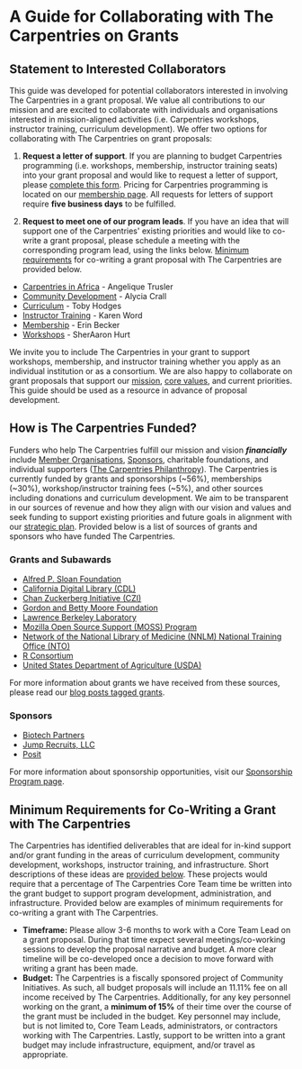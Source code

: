 # A Guide for Collaborating with The Carpentries on Grants

## Statement to Interested Collaborators
This guide was developed for potential collaborators interested in involving The Carpentries in a grant proposal. We value all contributions to our mission and are excited to collaborate with individuals and organisations interested in mission-aligned activities (i.e. Carpentries workshops, instructor training, curriculum development). We offer two options for collaborating with The Carpentries on grant proposals:

1. **Request a letter of support**. If you are planning to budget Carpentries programming (i.e. workshops, membership, instructor training seats) into your grant proposal and would like to request a letter of support, please [complete this form](https://carpentries.typeform.com/to/oK25vSPE). Pricing for Carpentries programming is located on our [membership page](https://carpentries.org/membership/). All requests for letters of support require **five business days** to be fulfilled.

2. **Request to meet one of our program leads**. If you have an idea that will support one of the Carpentries' existing priorities and would like to co-write a grant proposal, please schedule a meeting with the corresponding program lead, using the links below. [Minimum requirements](https://docs.google.com/document/d/1-08lXysNEDc0lka0UB6cwToTq7XKi79lgZVMQhOcGZo/edit#heading=h.ucwcxk7d18gv) for co-writing a grant proposal with The Carpentries are provided below.
  - [Carpentries in Africa](https://calendly.com/angelique_v) - Angelique Trusler
  - [Community Development](https://calendly.com/alycia-carpentries) - Alycia Crall
  - [Curriculum](https://calendly.com/tobyhodges) - Toby Hodges
  - [Instructor Training](https://calendly.com/karenword) - Karen Word
  - [Membership](https://calendly.com/ebecker-1) - Erin Becker
  - [Workshops](https://calendly.com/sheraaron/) - SherAaron Hurt

We invite you to include The Carpentries in your grant to support workshops, membership, and instructor training whether you apply as an individual institution or as a consortium. We are also happy to collaborate on grant proposals that support our [mission](https://carpentries.org/about/), [core values](https://carpentries.org/values/), and current priorities. This guide should be used as a resource in advance of proposal development.

## How is The Carpentries Funded?
Funders who help The Carpentries fulfill our mission and vision _**financially**_ include [Member Organisations](https://carpentries.org/members/), [Sponsors](https://carpentries.org/sponsorship/), charitable foundations, and individual supporters ([The Carpentries Philanthropy](https://carpentries.us14.list-manage.com/subscribe?u=46d7513c798c6bd41e5f58f4a&id=33f76196ac)). The Carpentries is currently funded by grants and sponsorships (~56%), memberships (~30%), workshop/instructor training fees (~5%), and other sources including donations and curriculum development. We aim to be transparent in our sources of revenue and how they align with our vision and values and seek funding to support existing priorities and future goals in alignment with our [strategic plan](https://carpentries.org/strategic-plan/). Provided below is a list of sources of grants and sponsors who have funded The Carpentries.

### Grants and Subawards
- [Alfred P. Sloan Foundation](https://sloan.org/)
- [California Digital Library (CDL)](https://cdlib.org/)
- [Chan Zuckerberg Initiative (CZI)](https://chanzuckerberg.com/)
- [Gordon and Betty Moore Foundation](https://www.moore.org/)
- [Lawrence Berkeley Laboratory](https://carpentries.org/supporters/)
- [Mozilla Open Source Support (MOSS) Program](https://www.mozilla.org/en-US/moss/)
- [Network of the National Library of Medicine (NNLM) National Training Office (NTO)](https://nnlm.gov/about/offices/nto)
- [R Consortium](https://www.r-consortium.org/)
- [United States Department of Agriculture (USDA)](https://carpentries.org/supporters/)

For more information about grants we have received from these sources, please read our [blog posts tagged grants](https://carpentries.org/posts-by-tags/#blog-tag-grants).

### Sponsors
- [Biotech Partners](http://www.biotechpartners.org/)
- [Jump Recruits, LLC](https://jumprecruits.com/)
- [Posit](https://rstudio.com/)

For more information about sponsorship opportunities, visit our [Sponsorship Program page](https://carpentries.org/sponsorship/).

## Minimum Requirements for Co-Writing a Grant with The Carpentries
The Carpentries has identified deliverables that are ideal for in-kind support and/or grant funding in the areas of curriculum development, community development, workshops, instructor training, and infrastructure. Short descriptions of these ideas are [provided below](https://docs.google.com/document/d/1-08lXysNEDc0lka0UB6cwToTq7XKi79lgZVMQhOcGZo/edit#heading=h.8zvh9pqeogxv). These projects would require that a percentage of The Carpentries Core Team time be written into the grant budget to support program development, administration, and infrastructure. Provided below are examples of minimum requirements for co-writing a grant with The Carpentries.

- **Timeframe:** Please allow 3-6 months to work with a Core Team Lead on a grant proposal. During that time expect several meetings/co-working sessions to develop the proposal narrative and budget. A more clear timeline will be co-developed once a decision to move forward with writing a grant has been made.
- **Budget:** The Carpentries is a fiscally sponsored project of Community Initiatives. As such, all budget proposals will include an 11.11% fee on all income received by The Carpentries. Additionally, for any key personnel working on the grant, a **minimum of 15%** of their time over the course of the grant must be included in the budget. Key personnel may include, but is not limited to, Core Team Leads, administrators, or contractors working with The Carpentries. Lastly, support to be written into a grant budget may include infrastructure, equipment, and/or travel as appropriate.
